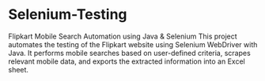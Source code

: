 # Selenium-Testing
Flipkart Mobile Search Automation using Java &amp; Selenium This project automates the testing of the Flipkart website using Selenium WebDriver with Java. It performs mobile searches based on user-defined criteria, scrapes relevant mobile data, and exports the extracted information into an Excel sheet. 

